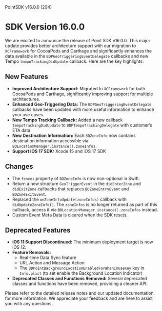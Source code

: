 PointSDK v16.0.0 (204)
# SDK Version 16.0.0

We are excited to announce the release of Point SDK v16.0.0. This major update provides better architecture support with our migration to `XCFramework` for CocoaPods and Carthage and significantly enhances the data available in the `BDPGeoTriggeringEventDelegate` callbacks and new Tempo `tempoTrackingDidUpdate` callback. Here are the key highlights:

## New Features

- **Improved Architecture Support:** Migrated to `XCFramework` for both CocoaPods and Carthage, significantly improving support for multiple architectures.
- **Enhanced Geo-Triggering Data:** The `BDPGeoTriggeringEventDelegate` callbacks have been updated with more useful information to enhance your use cases.
- **New Tempo Tracking Callback:** Added a new callback `tempoTrackingDidUpdate` to `BDPTempoTrackingDelegate` with customer’s ETA data.
- **New Destination Information:** Each `BDZoneInfo` now contains destination information accessible via `BDLocationManager.instance().zoneInfos`.
- **Support iOS 17 SDK:** Xcode 15 and iOS 17 SDK

## Changes

- The `fences` property of `BDZoneInfo` is now non-optional in Swift.
- Return a new structure `GeoTriggerEvent` in the `didEnterZone` and `didExitZone` callbacks that replaces `BDZoneEntryEvent` and `BDZoneExitEvent`.
- Replaced the `onZoneInfoUpdate(zoneInfos)` callback with `didUpdateZoneInfo()`. The `zoneInfos` is no longer returned as part of this callback, access it via `BDLocationManager.instance().zoneInfos` instead.
- Custom Event Meta Data is cleared when the SDK resets.

## Deprecated Features

- **iOS 11 Support Discontinued:** The minimum deployment target is now iOS 12.
- **Feature Removals:**
  - Real-time Data Sync feature
  - URL Action and Message Action
  - The `BDPointBackgroundLocationEnabledForWhenInUseKey` key in `Info.plist` (to set enable the Background Location Indicator)
- **Deprecated Classes and Functions Removed:** Several deprecated classes and functions have been removed, providing a cleaner API.

Please refer to the detailed release notes and our updated documentation for more information. We appreciate your feedback and are here to assist you with any questions.
